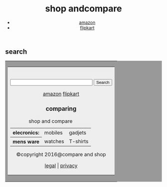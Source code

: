 <!DOCTYPE HTML>
<html lang="en">
<head>
<meta charset="UTF-8">
<title>shop and compare</title>
<link href="_css/main.css" rel="stylesheet" type"text/css">
</head>
<body>
<div id="wrapper">
<header id="mainHeader">
<h1><span>shop and</span>compare</h1>
<div id="mainNav">
<ul id="siteNav">
<li><a href="https://amazon.in">amazon</a></li>
<li><a href="https://flipkart.com" class="last">flipkart</a></li>
</ul>
</div>
</header>
</div>
<section id="search">
<div id="siteNav">
<h1>search </h1>
<!-- SEARCH ENGINE CODE-->

<form action="http://https://github.com/rajkumaradapa/shop-compare.git/links/search.cgi" method="GET">

<table border="0" cellspacing="0" cellpadding="2" bgcolor="#999999"><tr><td>

<table border="0" bgcolor="black" cellpadding="5" cellspacing="0"><tr><td
align="center" bgcolor="#EEEEEE">

<BR><INPUT TYPE="TEXT" NAME="query" SIZE=30>
<INPUT TYPE="Submit" VALUE="Search">
<!--End of Search Engine Code -->
</div>
</section>
<article id="shoping info">
<p><a href="https://amazon.in">amazon</a> <a href="https://flipkart.com">flipkart</a></p>
<h1>comparing</h1>
<table id="quickfacts" cell spacing="0">
<caption>shop and compare</caption>
<tr>
<th>elecronics:</th>
<td>mobiles</td>
<td>gadjets</td></tr>
<tr>
<th>mens ware</th>
<td>watches</td>
<td>T-shirts</td>
</table>
</article>
 <footer id="pageFooter">
  <p>&copy;copyright 2016@compare and shop</p>
  <p><a href="#">legal</a> | <a href="#">privacy</a> </p>
  </footer>
</body>
</html>

